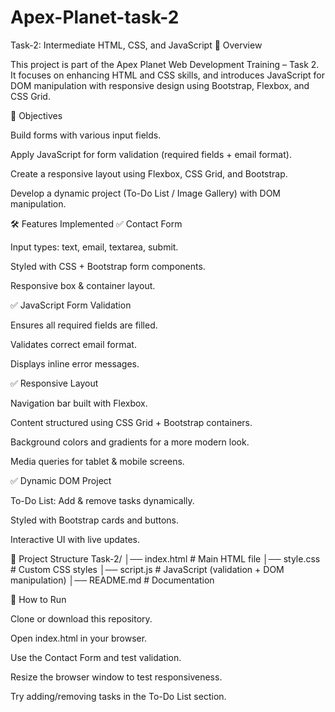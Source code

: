 # Apex-Planet-task-2
Task-2: Intermediate HTML, CSS, and JavaScript 📌 Overview

This project is part of the Apex Planet Web Development Training – Task 2. It focuses on enhancing HTML and CSS skills, and introduces JavaScript for DOM manipulation with responsive design using Bootstrap, Flexbox, and CSS Grid.

🎯 Objectives

Build forms with various input fields.

Apply JavaScript for form validation (required fields + email format).

Create a responsive layout using Flexbox, CSS Grid, and Bootstrap.

Develop a dynamic project (To-Do List / Image Gallery) with DOM manipulation.

🛠️ Features Implemented ✅ Contact Form

Input types: text, email, textarea, submit.

Styled with CSS + Bootstrap form components.

Responsive box & container layout.

✅ JavaScript Form Validation

Ensures all required fields are filled.

Validates correct email format.

Displays inline error messages.

✅ Responsive Layout

Navigation bar built with Flexbox.

Content structured using CSS Grid + Bootstrap containers.

Background colors and gradients for a more modern look.

Media queries for tablet & mobile screens.

✅ Dynamic DOM Project

To-Do List: Add & remove tasks dynamically.

Styled with Bootstrap cards and buttons.

Interactive UI with live updates.

📂 Project Structure Task-2/ │── index.html # Main HTML file │── style.css # Custom CSS styles │── script.js # JavaScript (validation + DOM manipulation) │── README.md # Documentation

🚀 How to Run

Clone or download this repository.

Open index.html in your browser.

Use the Contact Form and test validation.

Resize the browser window to test responsiveness.

Try adding/removing tasks in the To-Do List section.
